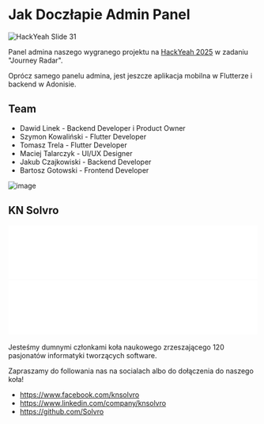 # Jak Doczłapie Admin Panel

![HackYeah Slide 31](https://github.com/user-attachments/assets/a8f1f27b-578c-44fa-b707-0d6f02a32293)

Panel admina naszego wygranego projektu na [HackYeah 2025](https://challengerocket.com/hackyeah-2025) w zadaniu "Journey Radar".

Oprócz samego panelu admina, jest jeszcze aplikacja mobilna w Flutterze i backend w Adonisie.

## Team

- Dawid Linek - Backend Developer i Product Owner
- Szymon Kowaliński - Flutter Developer
- Tomasz Trela - Flutter Developer
- Maciej Talarczyk - UI/UX Designer
- Jakub Czajkowiski - Backend Developer
- Bartosz Gotowski - Frontend Developer

<img  alt="image" src="https://github.com/user-attachments/assets/5ae14441-1f44-46b1-bb64-d7c5459c9846" />

## KN Solvro

![Solvro banner](https://github.com/Solvro/backend-topwr-sks/blob/main/assets/solvro_dark.png#gh-dark-mode-only)
![Solvro banner](https://github.com/Solvro/backend-topwr-sks/blob/main/assets/solvro_dark.png#gh-light-mode-only)

Jesteśmy dumnymi członkami koła naukowego zrzeszającego 120 pasjonatów informatyki tworzących software.

Zapraszamy do followania nas na socialach albo do dołączenia do naszego koła!

- <https://www.facebook.com/knsolvro>
- <https://www.linkedin.com/company/knsolvro>
- <https://github.com/Solvro>
